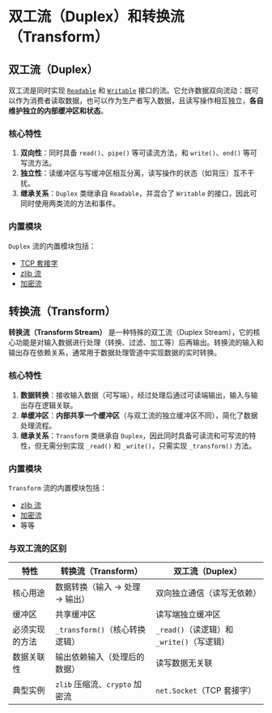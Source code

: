 # 双工流（Duplex）和转换流（Transform）

## 双工流（Duplex）

双工流是同时实现 [`Readable`](https://nodejs.cn/api/stream.html#class-streamreadable) 和 [`Writable`](https://nodejs.cn/api/stream.html#class-streamwritable) 接口的流。它允许数据双向流动：既可以作为消费者读取数据，也可以作为生产者写入数据，且读写操作相互独立，**各自维护独立的内部缓冲区和状态**。

### 核心特性

1. **双向性**：同时具备 `read()`、`pipe()` 等可读流方法，和 `write()`、`end()` 等可写流方法。
2. **独立性**：读缓冲区与写缓冲区相互分离，读写操作的状态（如背压）互不干扰。
3. **继承关系**：`Duplex` 类继承自 `Readable`，并混合了 `Writable` 的接口，因此可同时使用两类流的方法和事件。

### 内置模块

`Duplex` 流的内置模块包括：

- [TCP 套接字](https://nodejs.cn/api/net.html#class-netsocket)
- [zlib 流](https://nodejs.cn/api/zlib.html)
- [加密流](https://nodejs.cn/api/crypto.html)

## 转换流（Transform）

**转换流（Transform Stream）** 是一种特殊的双工流（Duplex Stream），它的核心功能是对输入数据进行处理（转换、过滤、加工等）后再输出。转换流的输入和输出存在依赖关系，通常用于数据处理管道中实现数据的实时转换。

### 核心特性

1. **数据转换**：接收输入数据（可写端），经过处理后通过可读端输出，输入与输出存在逻辑关联。
2. **单缓冲区**：**内部共享一个缓冲区**（与双工流的独立缓冲区不同），简化了数据处理流程。
3. **继承关系**：`Transform` 类继承自 `Duplex`，因此同时具备可读流和可写流的特性，但无需分别实现 `_read()` 和 `_write()`，只需实现 `_transform()` 方法。

### 内置模块

`Transform` 流的内置模块包括：

- [zlib 流](https://nodejs.cn/api/zlib.html)
- [加密流](https://nodejs.cn/api/crypto.html)
- 等等

### 与双工流的区别

| 特性           | 转换流（Transform）            | 双工流（Duplex）                           |
| -------------- | ------------------------------ | ------------------------------------------ |
| 核心用途       | 数据转换（输入 → 处理 → 输出） | 双向独立通信（读写无依赖）                 |
| 缓冲区         | 共享缓冲区                     | 读写端独立缓冲区                           |
| 必须实现的方法 | `_transform()`（核心转换逻辑） | `_read()`（读逻辑）和 `_write()`（写逻辑） |
| 数据关联性     | 输出依赖输入（处理后的数据）   | 读写数据无关联                             |
| 典型实例       | `zlib` 压缩流、`crypto` 加密流 | `net.Socket`（TCP 套接字）                 |